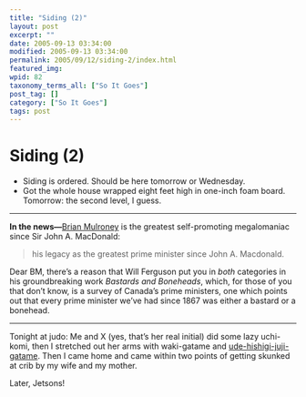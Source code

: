 ```yaml
---
title: "Siding (2)"
layout: post
excerpt: ""
date: 2005-09-13 03:34:00
modified: 2005-09-13 03:34:00
permalink: 2005/09/12/siding-2/index.html
featured_img: 
wpid: 82
taxonomy_terms_all: ["So It Goes"]
post_tag: []
category: ["So It Goes"]
tags: post
---
```


# Siding (2)

- Siding is ordered. Should be here tomorrow or Wednesday.
- Got the whole house wrapped eight feet high in one-inch foam board. Tomorrow: the second level, I guess.

- - - - - -

**In the news—**[Brian Mulroney](http://www.cbc.ca/story/canada/national/2005/09/12/mulroney_book_20050912.html) is the greatest self-promoting megalomaniac since Sir John A. MacDonald:

> his legacy as the greatest prime minister since John A. Macdonald.

Dear BM, there’s a reason that Will Ferguson put you in *both* categories in his groundbreaking work *Bastards and Boneheads*, which, for those of you that don’t know, is a survey of Canada’s prime ministers, one which points out that every prime minister we’ve had since 1867 was either a bastard or a bonehead.

- - - - - -

Tonight at judo: Me and X (yes, that’s her real initial) did some lazy uchi-komi, then I stretched out her arms with waki-gatame and [ude-hishigi-juji-gatame](http://judoinfo.com/jujigatame.htm). Then I came home and came within two points of getting skunked at crib by my wife and my mother.

Later, Jetsons!